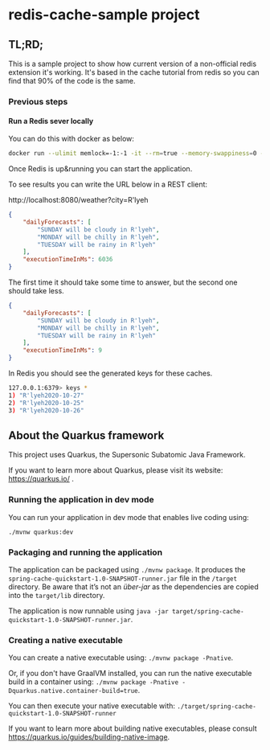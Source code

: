 # redis-cache-sample project

## TL;RD;

This is a sample project to show how current version of a non-official redis extension it's working. It's based in the cache tutorial from redis so you can find that 90% of the code is the same.

### Previous steps

#### Run a Redis sever locally
You can do this with docker as below:

```bash
docker run --ulimit memlock=-1:-1 -it --rm=true --memory-swappiness=0 --name redis_quarkus_test -p 6379:6379 redis:latest
```

Once Redis is up&running you can start the application.

To see results you can write the URL below in a REST client:

http://localhost:8080/weather?city=R'lyeh

```json
{
    "dailyForecasts": [
        "SUNDAY will be cloudy in R'lyeh",
        "MONDAY will be chilly in R'lyeh",
        "TUESDAY will be rainy in R'lyeh"
    ],
    "executionTimeInMs": 6036
}
```

The first time it should take some time to answer, but the second one should take less.

```json
{
    "dailyForecasts": [
        "SUNDAY will be cloudy in R'lyeh",
        "MONDAY will be chilly in R'lyeh",
        "TUESDAY will be rainy in R'lyeh"
    ],
    "executionTimeInMs": 9
}
```

In Redis you should see the generated keys for these caches.

```bash
127.0.0.1:6379> keys *
1) "R'lyeh2020-10-27"
2) "R'lyeh2020-10-25"
3) "R'lyeh2020-10-26"
```

## About the Quarkus framework

This project uses Quarkus, the Supersonic Subatomic Java Framework.

If you want to learn more about Quarkus, please visit its website: https://quarkus.io/ .

### Running the application in dev mode

You can run your application in dev mode that enables live coding using:
```
./mvnw quarkus:dev
```

### Packaging and running the application

The application can be packaged using `./mvnw package`.
It produces the `spring-cache-quickstart-1.0-SNAPSHOT-runner.jar` file in the `/target` directory.
Be aware that it’s not an _über-jar_ as the dependencies are copied into the `target/lib` directory.

The application is now runnable using `java -jar target/spring-cache-quickstart-1.0-SNAPSHOT-runner.jar`.

### Creating a native executable

You can create a native executable using: `./mvnw package -Pnative`.

Or, if you don't have GraalVM installed, you can run the native executable build in a container using: `./mvnw package -Pnative -Dquarkus.native.container-build=true`.

You can then execute your native executable with: `./target/spring-cache-quickstart-1.0-SNAPSHOT-runner`

If you want to learn more about building native executables, please consult https://quarkus.io/guides/building-native-image.
